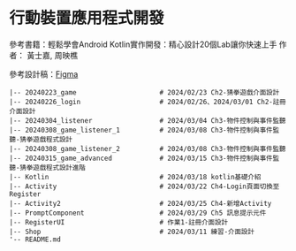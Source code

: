 # 行動裝置應用程式開發
參考書籍：輕鬆學會Android Kotlin實作開發：精心設計20個Lab讓你快速上手 作者： 黃士嘉, 周映樵

參考設計稿：[Figma](https://www.figma.com/file/pq9GIW2SX3DaRuOhc56Ywf/%E8%A1%8C%E5%8B%95%E8%A3%9D%E7%BD%AE%E6%87%89%E7%94%A8%E7%A8%8B%E5%BC%8F%E9%96%8B%E7%99%BC%E8%AA%B2%E7%A8%8B?type=design&node-id=0-1&mode=design)
```
|-- 20240223_game                     # 2024/02/23 Ch2-猜拳遊戲介面設計
|-- 20240226_login                    # 2024/02/26、2024/03/01 Ch2-註冊介面設計
|-- 20240304_listener                 # 2024/03/04 Ch3-物件控制與事件監聽
|-- 20240308_game_listener_1          # 2024/03/08 Ch3-物件控制與事件監聽-猜拳遊戲程式設計
|-- 20240308_game_listener_2          # 2024/03/08 Ch3-物件控制與事件監聽
|-- 20240315_game_advanced            # 2024/03/15 Ch3-物件控制與事件監聽-猜拳遊戲程式設計進階
|-- Kotlin                            # 2024/03/18 kotlin基礎介紹
|-- Activity                          # 2024/03/22 Ch4-Login頁面切換至Register
|-- Activity2                         # 2024/03/25 Ch4-新增Activity
|-- PromptComponent                   # 2024/03/29 Ch5 訊息提示元件
|-- RegisterUI                        # 作業1-註冊介面設計
|-- Shop                              # 2024/03/11 練習-介面設計
'-- README.md
```

